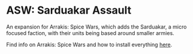 # ASW: Sarduakar Assault
An expansion for Arrakis: Spice Wars, which adds the Sarduakar, a micro focused faction, with their units being based around smaller armies.

Find info on Arrakis: Spice Wars and how to install everything [here](https://github.com/gdigrenadier/Arrakis-Spice-Wars/wiki/Home-&-FAQ).
